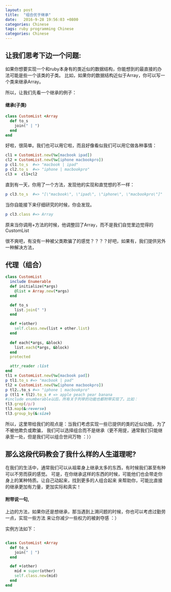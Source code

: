 ```yaml
---
layout: post
title:  "组合优于继承"
date:   2016-9-28 19:56:03 +0800
categories: Chinese
tags: ruby programming Chinese
categories: Chinese
---
```

## 让我们思考下边一个问题:

如果你想要实现一个和ruby本身有的类近似的数据结构，你能想到的最直接的办法可能是些一个该类的子类。
比如，如果你的数据结构近似于Array，你可以写一个类来继承Array。

所以，让我们先看一个继承的例子：

#### 继承(子类)

```ruby
class CustomList <Array
  def to_s
    join(" | ")
  end
end
```

好啦，很简单。我们也可以用它啦，而且好像看似我们可以用它做各种事情：

```ruby
cl1 = CustomList.new(%w[macbook ipad])
cl2 = CustomList.new(%w[iphone macbookpro]) 
p cl1.to_s  #=> "macbook | ipad"
p cl2.to_s  #=> "iphone | macbookpro"
cl3 =  cl1+cl2
```
直到有一天，你用了一个方法，发现他的实现和直觉想的不一样：

```ruby
p cl3.to_s  #=> "[\"macbook\", \"ipad\", \"iphone\", \"macbookpro\"]"
```

当你自能接下来仔细研究的时候，你会发现。
```ruby
p cl3.class #=> Array
```

原来当你调用+方法的时候，他调整回了Array，而不是我们自觉里边觉得的CustomList

很不爽吧，有没有一种被父类欺骗了的感觉？？？？好吧，如果有，我们提供另外一种解决方法，

## 代理（组合）

```ruby
class CustomList
  include Enumerable
  def initialize(*args)
	@list = Array.new(*args)
  end

  def to_s
	list.join(" ")
  end

  def +(other)
	self.class.new(list + other.list)
  end
 
  def each(*args, &block)
    list.each(*args, &block)
  end
  protected

  attr_reader :list
end
tl1 = CustomList.new(%w[macbook pad])
p tl1.to_s #=> "macbook | pad"
tl2 = CustomList.new(%w[iphone macbookpro])
p tl2..to_s #=> "iphone | macbookpro"
p (tl1 + tl2).to_s # => apple peach pear banana 
#include enumberable以后，所有关于列举的功能也都附带实现了。比如：
tl3.grep(/p/) 
tl3.map(&:reverse)
tl3.group_by(&:size)
```

所以，这里带给我们的观点是：当我们考虑实现一些已提供的类的近似功能，为了不被他欺负或欺骗，
我们可以选择组合而不是继承（更不用提，通常我们只能继承至一处，但是我们可以组合世间万物
：））

## 那么这段代码教会了我什么样的人生道理呢?

在我们的生活中，通常我们可以从祖辈身上继承太多的东西，有时候我们甚至有种可以不劳而获的感觉。
可是，在你继承这样的东西的时候，可能他们也会带走你身上的某种特质。让自己动起来，找到更多的人组合起来
来帮助你，可能比直接的继承更加有力量，更加实际和真实！

#### 附带说一句,

上边的方法，如果你还是想继承，那当遇到上溯问题的时候，你也可以考虑过勤劳一点，实现一些方法
来让你减少一些权力的被剥夺感 ：）

实例方法如下：

```ruby

class CustomList <Array
  def to_s
    join(" | ")
  end

  def +(other)
    mid = super(other)
    self.class.new(mid)
  end
end

```


